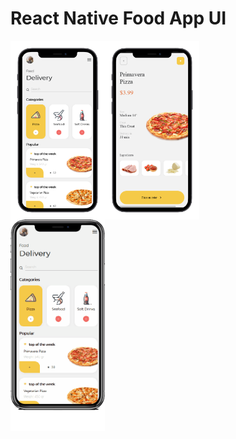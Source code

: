 # React Native Food App UI
<div style="display:flex;">
<img src="https://raw.githubusercontent.com/ankitsingh101/reactNativeFoodAppUI/main/screenshot.png" width="30%" />
<img src="https://raw.githubusercontent.com/ankitsingh101/reactNativeFoodAppUI/main/screenshot2.png" width="30%"/>
</div>
<img src="https://raw.githubusercontent.com/ankitsingh101/reactNativeFoodAppUI/main/app_prototype.gif" width="30%"/>
